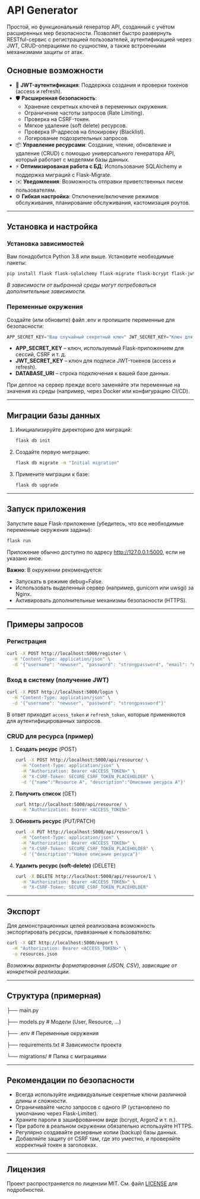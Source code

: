 # API Generator

Простой, но функциональный генератор API, созданный с учётом расширенных мер безопасности. Позволяет быстро развернуть RESTful-сервис с регистрацией пользователей, аутентификацией через JWT, CRUD-операциями по сущностям, а также встроенными механизмами защиты от атак.

## Основные возможности

- 🔐 **JWT-аутентификация**: Поддержка создания и проверки токенов (access и refresh).
- 🛡️ **Расширенная безопасность**:
  - Хранение секретных ключей в переменных окружения.
  - Ограничение частоты запросов (Rate Limiting).
  - Проверка на CSRF-токен.
  - Мягкое удаление (soft delete) ресурсов.
  - Проверка IP-адресов на блокировку (Blacklist).
  - Логирование подозрительных запросов.
- 📦 **Управление ресурсами**: Создание, чтение, обновление и удаление (CRUD) с помощью универсального генератора API, который работает с моделями базы данных.
- ⚡ **Оптимизированая работа с БД**: Использование SQLAlchemy и поддержка миграций с Flask-Migrate.
- ✉️ **Уведомления**: Возможность отправки приветственных писем пользователям.
- ⚙️ **Гибкая настройка**: Отключение/включение режимов обслуживания, планирование обслуживания, кастомизация роутов.

---

## Установка и настройка

### Установка зависимостей

Вам понадобится Python 3.8 или выше. Установите необходимые пакеты:
```bash
pip install flask flask-sqlalchemy flask-migrate flask-bcrypt flask-jwt-extended flask-limiter
```
*В зависимости от выбранной среды могут потребоваться дополнительные зависимости.*

### Переменные окружения

Создайте (или обновите) файл .env и пропишите переменные для безопасности:

```py
APP_SECRET_KEY="Ваш случайный секретный ключ" JWT_SECRET_KEY="Ключ для JWT-токенов" DATABASE_URI="sqlite:///my_secure_app.db"
```

- **APP_SECRET_KEY** – ключ, используемый Flask-приложением для сессий, CSRF и т. д.
- **JWT_SECRET_KEY** – ключ для подписи JWT-токенов (access и refresh).
- **DATABASE_URI** – строка подключения к вашей базе данных.

При деплое на сервер прежде всего заменяйте эти переменные на значения из среды (например, через Docker или конфигурацию CI/CD).

---

## Миграции базы данных

1. Инициализируйте директорию для миграций:
   ```bash
   flask db init
   ```

2. Создайте первую миграцию:
   ```bash
   flask db migrate -m "Initial migration"
   ```

3. Примените миграции к базе:
   ```bash
   flask db upgrade
   ```

---

## Запуск приложения

Запустите ваше Flask-приложение (убедитесь, что все необходимые переменные окружения заданы):
```bash
flask run
```
Приложение обычно доступно по адресу http://127.0.0.1:5000, если не указано иное.

**Важно**: В окружении рекомендуется:
- Запускать в режиме debug=False.
- Использовать выделенный сервер (например, gunicorn или uwsgi) за Nginx.
- Активировать дополнительные механизмы безопасности (HTTPS).

---

## Примеры запросов

### Регистрация
```bash
curl -X POST http://localhost:5000/register \
  -H "Content-Type: application/json" \
  -d '{"username": "newuser", "password": "strongpassword", "email": "newuser@example.com"}'
```
### Вход в систему (получение JWT)
```bash
curl -X POST http://localhost:5000/login \
  -H "Content-Type: application/json" \
  -d '{"username": "newuser", "password": "strongpassword"}'
```
В ответ приходит `access_token` и `refresh_token`, которые применяются для аутентифицированных запросов.

### CRUD для ресурса (пример)

1. **Создать ресурс** (POST)
   ```bash
   curl -X POST http://localhost:5000/api/resource/ \
     -H "Content-Type: application/json" \
     -H "Authorization: Bearer <ACCESS_TOKEN>" \
     -H "X-CSRF-Token: SECURE_CSRF_TOKEN_PLACEHOLDER" \
     -d '{"name":"Resource A", "description":"Описание ресурса A"}'
   ```
2. **Получить список** (GET)
   ```bash
   curl http://localhost:5000/api/resource/ \
     -H "Authorization: Bearer <ACCESS_TOKEN>"
   ```
3. **Обновить ресурс** (PUT/PATCH)
   ```bash
   curl -X PUT http://localhost:5000/api/resource/1 \
     -H "Content-Type: application/json" \
     -H "Authorization: Bearer <ACCESS_TOKEN>" \
     -H "X-CSRF-Token: SECURE_CSRF_TOKEN_PLACEHOLDER" \
     -d '{"description":"Новое описание ресурса"}'
   ```
4. **Удалить ресурс (soft-delete)** (DELETE)
   ```bash
   curl -X DELETE http://localhost:5000/api/resource/1 \
     -H "Authorization: Bearer <ACCESS_TOKEN>" \
     -H "X-CSRF-Token: SECURE_CSRF_TOKEN_PLACEHOLDER"
   ```

---

## Экспорт
Для демонстрационных целей реализована возможность экспортировать ресурсы, привязанные к пользователю:
```bash
curl -X GET http://localhost:5000/export \
  -H "Authorization: Bearer <ACCESS_TOKEN>" \
  -o resources.json
```
*Возможны варианты форматирования (JSON, CSV), зависящие от конкретной реализации.*

---

## Структура (примерная)
  ├── main.py 

  ├── models.py # Модели (User, Resource, ...) 

  ├── .env # Переменные окружения

  ├── requirements.txt # Зависимости проекта 

  └── migrations/ # Папка с миграциями


---

## Рекомендации по безопасности

- Всегда используйте индивидуальные секретные ключи различной длины и сложности.
- Ограничивайте число запросов с одного IP (установлено по умолчанию через Flask-Limiter).
- Храните пароли в зашифрованном виде (bcrypt, Argon2 и т. п.).
- При работе в реальном окружении обязательно используйте HTTPS.
- Регулярно создавайте резервные копии (backup) базы данных.
- Добавляйте защиту от CSRF там, где это уместно, и проверяйте корректный токен в заголовках.

---

## Лицензия
Проект распространяется по лицензии MIT. См. файл [LICENSE](LICENSE) для подробностей.
